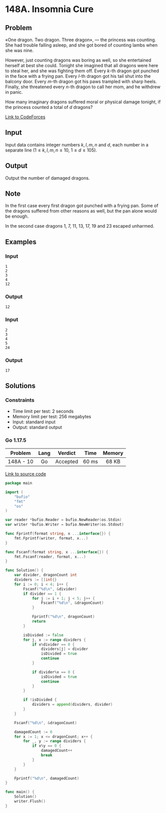 # 148A. Insomnia Cure

## Problem

«One dragon. Two dragon. Three dragon», — the princess was counting. She had trouble falling asleep, and she got bored of counting lambs when she was nine.

However, just counting dragons was boring as well, so she entertained herself at best she could. Tonight she imagined that all dragons were here to steal her,
and she was fighting them off. Every $k$-th dragon got punched in the face with a frying pan. Every $l$-th dragon got his tail shut into the balcony door. Every
$m$-th dragon got his paws trampled with sharp heels. Finally, she threatened every $n$-th dragon to call her mom, and he withdrew in panic.

How many imaginary dragons suffered moral or physical damage tonight, if the princess counted a total of $d$ dragons?

[Link to CodeForces](https://codeforces.com/problemset/problem/148/A)

## Input

Input data contains integer numbers $k$, $l$, $m$, $n$ and $d$, each number in a separate line ($1 \leq k, l, m, n \leq 10$, $1 \leq d \leq 105$).

## Output

Output the number of damaged dragons.

## Note

In the first case every first dragon got punched with a frying pan. Some of the dragons suffered from other reasons as well, but the pan alone would be enough.

In the second case dragons 1, 7, 11, 13, 17, 19 and 23 escaped unharmed.

## Examples

### Input

```
1
2
3
4
12
```

### Output

```
12
```

### Input

```
2
3
4
5
24
```

### Output

```
17
```

## Solutions

### Constraints

  - Time limit per test: 2 seconds
  - Memory limit per test: 256 megabytes
  - Input: standard input
  - Output: standard output

### Go 1.17.5

|  Problem  |    Lang   |  Verdict | Time  | Memory |
|:---------:|:---------:|:--------:|:-----:|:------:|
| 148A - 10 |    Go     | Accepted | 60 ms | 68 KB  |

[Link to source code](solution.go)

```go
package main

import (
	"bufio"
	"fmt"
	"os"
)

var reader *bufio.Reader = bufio.NewReader(os.Stdin)
var writer *bufio.Writer = bufio.NewWriter(os.Stdout)

func Fprintf(format string, x ...interface{}) {
	fmt.Fprintf(writer, format, x...)
}

func Fscanf(format string, x ...interface{}) {
	fmt.Fscanf(reader, format, x...)
}

func Solution() {
	var divider, dragonCount int
	dividers := []int{}
	for i := 0; i < 4; i++ {
		Fscanf("%d\n", &divider)
		if divider == 1 {
			for j := i + 1; j < 5; j++ {
				Fscanf("%d\n", &dragonCount)
			}

			Fprintf("%d\n", dragonCount)
			return
		}

		isDivided := false
		for j, x := range dividers {
			if x%divider == 0 {
				dividers[j] = divider
				isDivided = true
				continue
			}

			if divider%x == 0 {
				isDivided = true
				continue
			}
		}

		if !isDivided {
			dividers = append(dividers, divider)
		}
	}

	Fscanf("%d\n", &dragonCount)

	damagedCount := 0
	for x := 1; x <= dragonCount; x++ {
		for _, y := range dividers {
			if x%y == 0 {
				damagedCount++
				break
			}
		}
	}

	Fprintf("%d\n", damagedCount)
}

func main() {
	Solution()
	writer.Flush()
}
```
